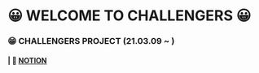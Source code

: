# 😀 WELCOME TO CHALLENGERS 😀



### 😁 CHALLENGERS PROJECT (21.03.09 ~ )

#### | 📰 [NOTION](https://www.notion.so/fcb5ca2e66ae4d239776c72dcac57e4a?v=e8b7df9f1f8341a7b41dfab90ef904df)

